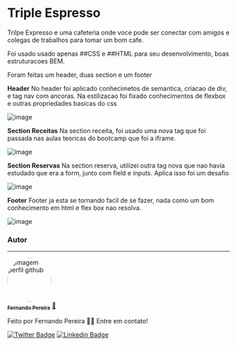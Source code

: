 # Triple Espresso

<p> Trilpe Expresso e uma cafeteria onde voce pode ser conectar com amigos e colegas de trabalhos para tomar um bom cafe.</p>
<p> Foi usado usado apenas ##CSS e ##HTML para seu desenvolvimento, boas estruturacoes BEM.

Foram feitas um header, duas section e um footer

**Header** No header foi aplicado conhecimetos de semantica, criacao de div, e tag nav com ancoras. Na estilizacao foi fixado conhecimentos de flexbox 
e outras propriedades basicas do css

![image](https://github.com/user-attachments/assets/137e4265-9543-46db-8af3-9ea36a4ce803)

**Section Receitas** Na section receita, foi usado uma nova tag que foi passada nas aulas teoricas do bootcamp que foi a iframe.

![image](https://github.com/user-attachments/assets/1f5d8a06-eb18-419d-a2da-724cb19c4bc6)

**Section Reservas** Na section reserva, utilizei outra tag nova que nao havia estudado que era a form, junto com field e inputs. Aplica isso foi um desafio

![image](https://github.com/user-attachments/assets/b7687914-9b20-40b6-b1fd-8fb41d28164d)

**Footer** Footer ja esta se tornando facil de se fazer, nada como um bom conhecimento em html e flex box nao resolva.

![image](https://github.com/user-attachments/assets/a8a02608-21cb-4a8d-99f8-9e65280c3a4b)


### Autor
---

<a href="https://github.com/pereirafernando13">
 <img style="border-radius: 50%;" src="https://avatars.githubusercontent.com/u/71785542?v=4" width="100px;" alt="imagem perfil github"/>
 <br />
 <sub><b>Fernando Pereira</b></sub></a> <a href="https://github.com/pereirafernando13" title="Tripleten">🚀</a>


Feito por Fernando Pereira 👋🏽 Entre em contato!

[![Twitter Badge](https://img.shields.io/badge/-@pereiranando13-1ca0f1?style=flat-square&labelColor=1ca0f1&logo=twitter&logoColor=white&link=https://twitter.com/pereiranando13)](https://twitter.com/pereiranando13) [![Linkedin Badge](https://img.shields.io/badge/-Fernando-blue?style=flat-square&logo=Linkedin&logoColor=white&link=https://www.linkedin.com/in/fernando-pereira-7034ab28b/)](https://www.linkedin.com/in/fernando-pereira-7034ab28b/) 
